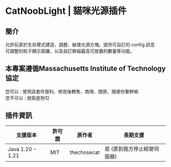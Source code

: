 # CatNoobLight | 貓咪光源插件

## 簡介
允許玩家於生存模式建造、調整、破壞光源方塊。提供可自訂的 config 訊息  
可調整的粒子顯示距離，以及自訂群組最高可放置的數量等功能。

## 本專案遵循Massachusetts Institute of Technology協定
您可以 : 使用該套件營利、修改後轉售、商用、閉原、隨便你要幹嘛  
您不可以 : 說我是狗勾

## 插件資訊
| 支援版本        | 許可證  | 原作者     | 長期支援                            |
| --------------- | ------- | ---------- | ----------------------------------- |
| Java 1.20 - 1.21 | MIT     | thechosecat | 是 (直到我方停止經營伺服器)          |
